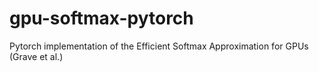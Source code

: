 # gpu-softmax-pytorch
Pytorch implementation of the Efficient Softmax Approximation for GPUs (Grave et al.)
